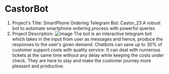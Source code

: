 # CastorBot
1. Project's Title: SmartPhone Ordering Telegram Bot: Castor_23
A robust bot to automate smartphone ordering process with powerful queries
2. Project Description: ![image](https://user-images.githubusercontent.com/110286040/215347315-ec3b494f-11a7-4e4c-ae53-206d62d5410f.png)
The bot is an interactive telegram bot which takes in the input from user as messages and hence, produce the responses to the user's given demand.
Chatbots can save up to 30% of customer support costs with quality service. It can deal with numerous tickets at the same time without any delay while keeping the costs under check. They are here to stay and make the customer journey more pleasant and productive.
